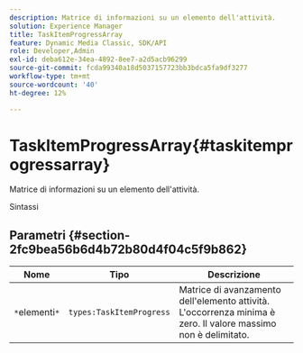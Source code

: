 ```yaml
---
description: Matrice di informazioni su un elemento dell'attività.
solution: Experience Manager
title: TaskItemProgressArray
feature: Dynamic Media Classic, SDK/API
role: Developer,Admin
exl-id: deba612e-34ea-4892-8ee7-a2d5acb96299
source-git-commit: fcda99340a18d5037157723bb3bdca5fa9df3277
workflow-type: tm+mt
source-wordcount: '40'
ht-degree: 12%

---
```


# TaskItemProgressArray{#taskitemprogressarray}

Matrice di informazioni su un elemento dell&#39;attività.

Sintassi

## Parametri {#section-2fc9bea56b6d4b72b80d4f04c5f9b862}

| Nome | Tipo | Descrizione |
|---|---|---|
| `*`elementi`*` | `types:TaskItemProgress` | Matrice di avanzamento dell&#39;elemento attività. L&#39;occorrenza minima è zero. Il valore massimo non è delimitato. |
